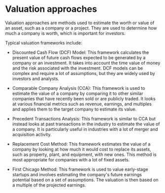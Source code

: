 # Valuation approaches

Valuation approaches are methods used to estimate the worth or value of an asset, such as a company or a project. They are used to determine how much a company is worth, which is important for investors.

Typical valuation frameworks include:

* Discounted Cash Flow (DCF) Model: This framework calculates the present value of future cash flows expected to be generated by a company or an investment. It takes into account the time value of money and the risk associated with the investment. DCF models can be complex and require a lot of assumptions, but they are widely used by investors and analysts.

* Comparable Company Analysis (CCA): This framework is used to estimate the value of a company by comparing it to other similar companies that have recently been sold or are publicly traded. It looks at various financial metrics such as revenue, earnings, and multiples and applies them to the target company to estimate its value.

* Precedent Transactions Analysis: This framework is similar to CCA but instead looks at past transactions in the industry to estimate the value of a company. It is particularly useful in industries with a lot of merger and acquisition activity.

* Replacement Cost Method: This framework estimates the value of a company by looking at how much it would cost to replace its assets, such as property, plant, and equipment, with new ones. This method is most appropriate for companies with a lot of fixed assets.

* First Chicago Method: This framework is used to value early-stage startups and involves estimating the company's future earnings potential based on a set of assumptions. The valuation is then based on a multiple of the projected earnings.
